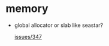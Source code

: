 # memory

* global allocator or slab like seastar?

    [issues/347](https://github.com/scylladb/seastar/issues/347)